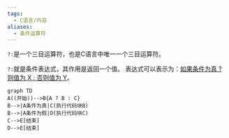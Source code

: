 ```yaml
---
tags:
  - C语言/内容
aliases:
  - 条件运算符
---
```

 `?:`是一个三目运算符，也是C语言中唯一一个三目运算符。

 `?:`就是条件表达式，其作用是返回一个值。
 表达式可以表示为：<u>如果条件为真 ? 则值为 X : 否则值为 Y</u>。

 ```mermaid
 graph TD
 A((开始))-->B{A ? B : C}
 B-->|A条件为真|C(执行代码块B)
 B-->|A条件为假|D(执行代码块C)
 C-->E[结束]
 D-->E[结束]
 ```

